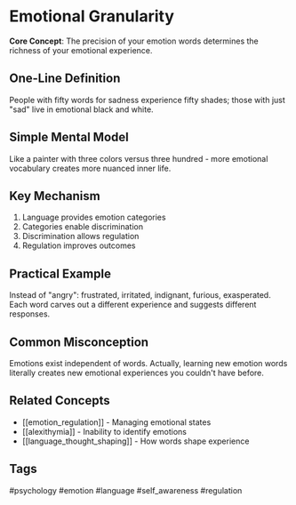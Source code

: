 # Emotional Granularity

**Core Concept**: The precision of your emotion words determines the richness of your emotional experience.

## One-Line Definition
People with fifty words for sadness experience fifty shades; those with just "sad" live in emotional black and white.

## Simple Mental Model
Like a painter with three colors versus three hundred - more emotional vocabulary creates more nuanced inner life.

## Key Mechanism
1. Language provides emotion categories
2. Categories enable discrimination
3. Discrimination allows regulation
4. Regulation improves outcomes

## Practical Example
Instead of "angry": frustrated, irritated, indignant, furious, exasperated. Each word carves out a different experience and suggests different responses.

## Common Misconception
Emotions exist independent of words. Actually, learning new emotion words literally creates new emotional experiences you couldn't have before.

## Related Concepts
- [[emotion_regulation]] - Managing emotional states
- [[alexithymia]] - Inability to identify emotions
- [[language_thought_shaping]] - How words shape experience

## Tags
#psychology #emotion #language #self_awareness #regulation